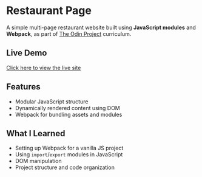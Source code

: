 # Restaurant Page

A simple multi-page restaurant website built using **JavaScript modules** and **Webpack**, as part of [The Odin Project](https://www.theodinproject.com/) curriculum.

## Live Demo

[Click here to view the live site](https://yashrtech.github.io/Restaurant-Page/)

## Features

- Modular JavaScript structure
- Dynamically rendered content using DOM
- Webpack for bundling assets and modules

## What I Learned

- Setting up Webpack for a vanilla JS project
- Using `import`/`export` modules in JavaScript
- DOM manipulation
- Project structure and code organization
